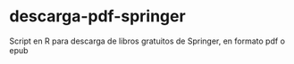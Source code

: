 # descarga-pdf-springer
Script en R para descarga de libros gratuitos de Springer, en formato pdf o epub
